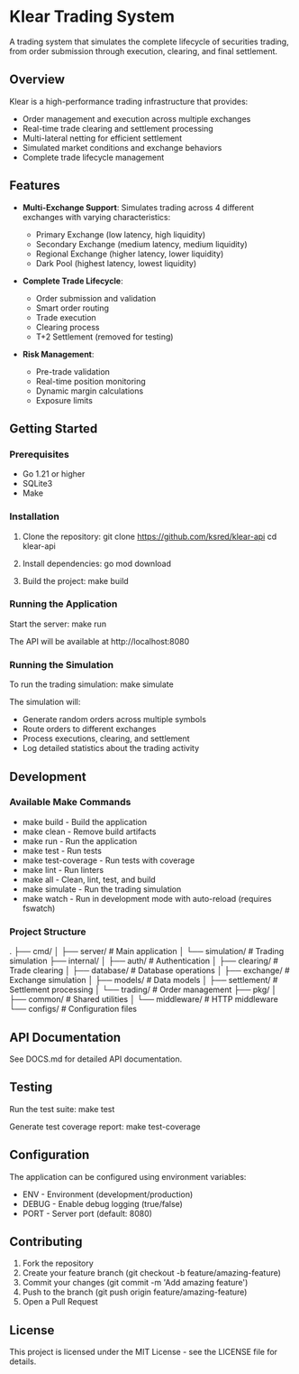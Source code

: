 # Klear Trading System

A trading system that simulates the complete lifecycle of securities trading, from order submission through execution, clearing, and final settlement.

## Overview

Klear is a high-performance trading infrastructure that provides:
- Order management and execution across multiple exchanges
- Real-time trade clearing and settlement processing
- Multi-lateral netting for efficient settlement
- Simulated market conditions and exchange behaviors
- Complete trade lifecycle management

## Features

- **Multi-Exchange Support**: Simulates trading across 4 different exchanges with varying characteristics:
  - Primary Exchange (low latency, high liquidity)
  - Secondary Exchange (medium latency, medium liquidity)
  - Regional Exchange (higher latency, lower liquidity)
  - Dark Pool (highest latency, lowest liquidity)

- **Complete Trade Lifecycle**:
  - Order submission and validation
  - Smart order routing
  - Trade execution
  - Clearing process
  - T+2 Settlement (removed for testing)

- **Risk Management**:
  - Pre-trade validation
  - Real-time position monitoring
  - Dynamic margin calculations
  - Exposure limits

## Getting Started

### Prerequisites

- Go 1.21 or higher
- SQLite3
- Make

### Installation

1. Clone the repository:
   git clone https://github.com/ksred/klear-api
   cd klear-api

2. Install dependencies:
   go mod download

3. Build the project:
   make build

### Running the Application

Start the server:
   make run

The API will be available at http://localhost:8080

### Running the Simulation

To run the trading simulation:
   make simulate

The simulation will:
- Generate random orders across multiple symbols
- Route orders to different exchanges
- Process executions, clearing, and settlement
- Log detailed statistics about the trading activity

## Development

### Available Make Commands

- make build - Build the application
- make clean - Remove build artifacts
- make run - Run the application
- make test - Run tests
- make test-coverage - Run tests with coverage
- make lint - Run linters
- make all - Clean, lint, test, and build
- make simulate - Run the trading simulation
- make watch - Run in development mode with auto-reload (requires fswatch)

### Project Structure

.
├── cmd/
│   ├── server/     # Main application
│   └── simulation/ # Trading simulation
├── internal/
│   ├── auth/       # Authentication
│   ├── clearing/   # Trade clearing
│   ├── database/   # Database operations
│   ├── exchange/   # Exchange simulation
│   ├── models/     # Data models
│   ├── settlement/ # Settlement processing
│   └── trading/    # Order management
├── pkg/
│   ├── common/     # Shared utilities
│   └── middleware/ # HTTP middleware
└── configs/        # Configuration files

## API Documentation

See DOCS.md for detailed API documentation.

## Testing

Run the test suite:
   make test

Generate test coverage report:
   make test-coverage

## Configuration

The application can be configured using environment variables:

- ENV - Environment (development/production)
- DEBUG - Enable debug logging (true/false)
- PORT - Server port (default: 8080)

## Contributing

1. Fork the repository
2. Create your feature branch (git checkout -b feature/amazing-feature)
3. Commit your changes (git commit -m 'Add amazing feature')
4. Push to the branch (git push origin feature/amazing-feature)
5. Open a Pull Request

## License

This project is licensed under the MIT License - see the LICENSE file for details.